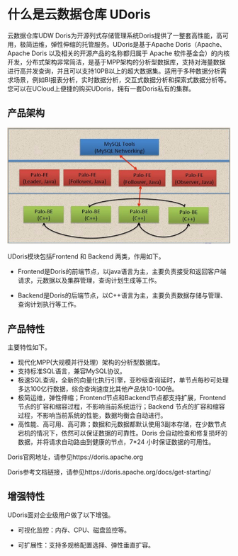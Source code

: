 # 什么是云数据仓库 UDoris

云数据仓库UDW Doris为开源列式存储管理系统Doris提供了一整套高性能，高可用，极简运维，弹性伸缩的托管服务。UDoris是基于Apache Doris（Apache、Apache Doris 以及相关的开源产品的名称都归属于 Apache 软件基金会）的内核开发，分布式架构非常简洁，是基于MPP架构的分析型数据库，支持对海量数据进行高并发查询，并且可以支持10PB以上的超大数据集。适用于多种数据分析需求场景，例如BI报表分析，实时数据分析，交互式数据分析和探索式数据分析等。您可以在UCloud上便捷的购买UDoris，拥有一套Doris私有的集群。

## 产品架构

![udoris-jg](../images/udoris-jg.png)

UDoris模块包括Frontend 和 Backend 两类，作用如下。

- Frontend是Doris的前端节点，以java语言为主，主要负责接受和返回客户端请求，元数据以及集群管理，查询计划生成等工作。

- Backend是Doris的后端节点，以C++语言为主，主要负责数据存储与管理、查询计划执行等工作。


## 产品特性

主要特性如下。

- 现代化MPP(大规模并行处理）架构的分析型数据库。
- 支持标准SQL语言，兼容MySQL协议。
- 极速SQL查询，全新的向量化执行引擎，亚秒级查询延时，单节点每秒可处理多达100亿行数据，综合查询速度比其他产品快10-100倍。
- 极简运维，弹性伸缩；Frontend节点和Backend节点都支持扩展，Frontend节点的扩容和缩容过程，不影响当前系统运行；Backend 节点的扩容和缩容过程，不影响当前系统的性能，数据均衡会自动进行。
- 高性能、高可用、高可靠；数据和元数据都默认使用3副本存储，在少数节点宕机的情况下，依然可以保证数据的可靠性。Doris 会自动检查和修复损坏的数据，并将请求自动路由到健康的节点，7*24 小时保证数据的可用性。

Doris官网地址，请参见https://doris.apache.org

Doris参考文档链接，请参见https://doris.apache.org/docs/get-starting/

## 增强特性

UDoris面对企业级用户做了以下增强。

- 可视化监控：内存、CPU、磁盘监控等。

- 可扩展性：支持多规格配置选择、弹性垂直扩容。

